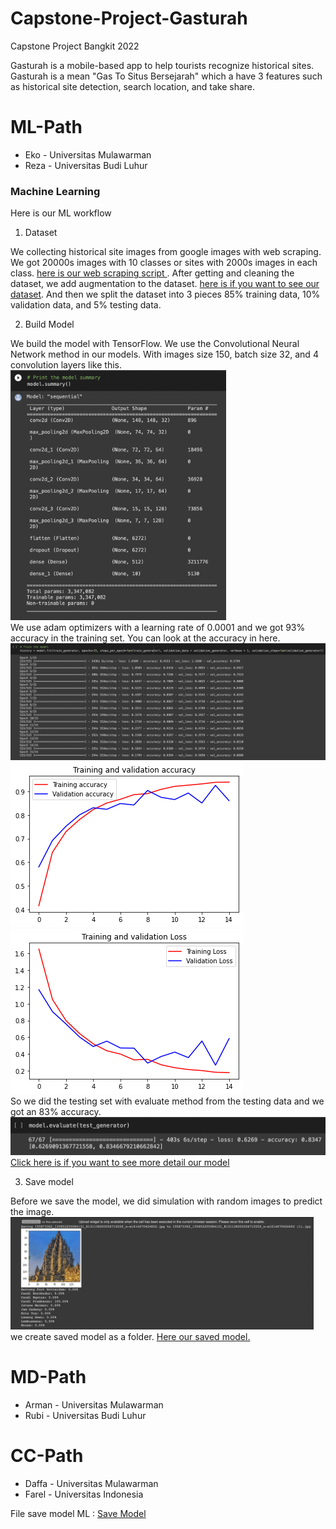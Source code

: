 # Capstone-Project-Gasturah

Capstone Project Bangkit 2022

Gasturah is a mobile-based app to help tourists recognize historical sites. Gasturah is a mean "Gas To Situs Bersejarah" which a have 3 features such as historical site detection, search location, and take share.

# ML-Path
- Eko   - Universitas Mulawarman 
- Reza  - Universitas Budi Luhur

<h3>Machine Learning</h3>

Here is our ML workflow
1. Dataset

We collecting historical site images from google images with web scraping. We got 20000s images with 10 classes or sites with 2000s images in each class. <a href='https://github.com/Echo271/Capstone-Project-Gasturah/blob/main/ML%20Path/Web_Scrapper.py'> here is our web scraping script </a>. After getting and cleaning the dataset, we add augmentation to the dataset. <a href='https://drive.google.com/drive/folders/19Eq4rbeE2pYo0kwzD9v7bEL93rHCIP8M?usp=sharing'>here is if you want to see our dataset</a>. And then we split the dataset into 3 pieces 85% training data, 10% validation data, and 5% testing data.

2. Build Model

We build the model with TensorFlow. We use the Convolutional Neural Network method in our models. With images size 150, batch size 32, and 4 convolution layers like this.<br>
<img src="https://github.com/Echo271/Capstone-Project-Gasturah/blob/main/ML%20Assets/summary.png" alt="Summary" height="400em"><br>
We use adam optimizers with a learning rate of 0.0001 and we got 93% accuracy in the training set. You can look at the accuracy in here.
<img src="https://github.com/Echo271/Capstone-Project-Gasturah/blob/main/ML%20Assets/training.png">
<img src="https://github.com/Echo271/Capstone-Project-Gasturah/blob/main/ML%20Assets/accuracy.png">
<img src="https://github.com/Echo271/Capstone-Project-Gasturah/blob/main/ML%20Assets/loss.png"><br>
So we did the testing set with evaluate method from the testing data and we got an 83% accuracy.<br>
<img src="https://github.com/Echo271/Capstone-Project-Gasturah/blob/main/ML%20Assets/evaluate.png" width="700em">
<a href='https://github.com/Echo271/Capstone-Project-Gasturah/blob/main/ML%20Path/Model_Gasturah.ipynb'>Click here is if you want to see more detail our model</a>

3. Save model

Before we save the model, we did simulation with random images to predict the image.<br>
<img src="https://github.com/Echo271/Capstone-Project-Gasturah/blob/main/ML%20Assets/simulate.png" height="180em"><br>
we create saved model as a folder. <a href="https://github.com/Echo271/Capstone-Project-Gasturah/tree/main/Saved%20Model">Here our saved model.</a>

# MD-Path
- Arman	- Universitas Mulawarman
- Rubi	- Universitas Budi Luhur

# CC-Path
- Daffa	- Universitas Mulawarman
- Farel	- Universitas Indonesia


File save model ML :
<a href="https://drive.google.com/drive/folders/1zTd7XtX2wz_ujjCIKtDqN_0PXUhazUC-?usp=sharing"> Save Model </a>
